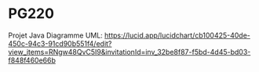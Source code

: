 # PG220
Projet Java
Diagramme UML:
  https://lucid.app/lucidchart/cb100425-40de-450c-94c3-91cd90b551f4/edit?view_items=RNgw48QvC5I9&invitationId=inv_32be8f87-f5bd-4d45-bd03-f848f460e66b
